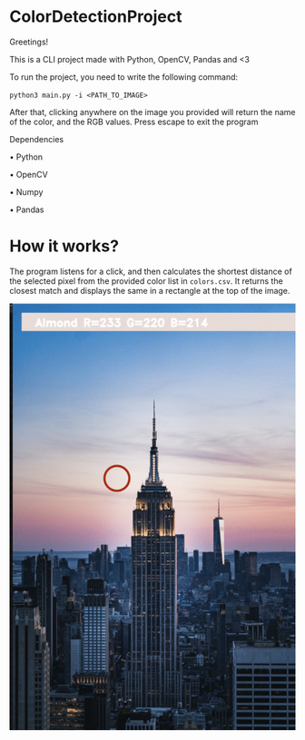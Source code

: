 # ColorDetectionProject

Greetings!

This is a CLI project made with Python, OpenCV, Pandas and <3

To run the project, you need to write the following command:

  `python3 main.py -i <PATH_TO_IMAGE>`
  
After that, clicking anywhere on the image you provided will return the name of the color, and the RGB values. Press escape to exit the program

Dependencies

• Python

• OpenCV

• Numpy

• Pandas

# How it works?

The program listens for a click, and then calculates the shortest distance of the selected pixel from the provided color list in `colors.csv`. It returns the closest match and displays the same in a rectangle at the top of the image.

![GIF representation of the project](https://github.com/AdityaPrakash-26/ColorDetectionProject/blob/master/assets/ColorRecogGIF.gif)
